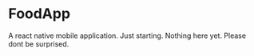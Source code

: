 # FoodApp
A react native mobile application.
Just starting. Nothing here yet. Please dont be surprised.
